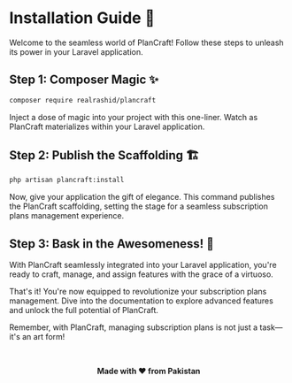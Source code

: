 # Installation Guide 🚀

Welcome to the seamless world of PlanCraft! Follow these steps to unleash its power in your Laravel application.

## Step 1: Composer Magic ✨

```bash
composer require realrashid/plancraft
```

Inject a dose of magic into your project with this one-liner. Watch as PlanCraft materializes within your Laravel application.

## Step 2: Publish the Scaffolding 🏗️

```bash
php artisan plancraft:install
```

Now, give your application the gift of elegance. This command publishes the PlanCraft scaffolding, setting the stage for a seamless subscription plans management experience.

## Step 3: Bask in the Awesomeness! 🎉

With PlanCraft seamlessly integrated into your Laravel application, you're ready to craft, manage, and assign features with the grace of a virtuoso.

That's it! You're now equipped to revolutionize your subscription plans management. Dive into the documentation to explore advanced features and unlock the full potential of PlanCraft.

Remember, with PlanCraft, managing subscription plans is not just a task—it's an art form!


<br />

<p align="center"> <b>Made with ❤️ from Pakistan</b> </p>
